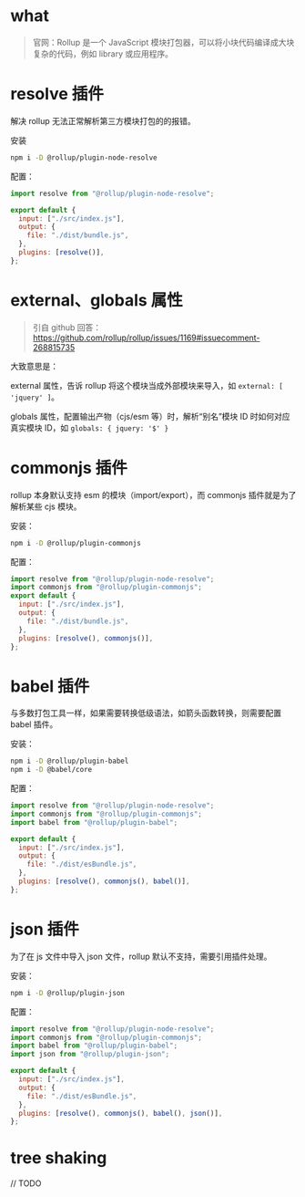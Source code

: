 # what

> 官网：Rollup 是一个 JavaScript 模块打包器，可以将小块代码编译成大块复杂的代码，例如 library 或应用程序。

# resolve 插件

解决 rollup 无法正常解析第三方模块打包的的报错。

安装
```bash
npm i -D @rollup/plugin-node-resolve
```

配置：
```js
import resolve from "@rollup/plugin-node-resolve";

export default {
  input: ["./src/index.js"],
  output: {
    file: "./dist/bundle.js",
  },
  plugins: [resolve()],
};
```

# external、globals 属性

> 引自 github 回答：https://github.com/rollup/rollup/issues/1169#issuecomment-268815735

大致意思是：

external 属性，告诉 rollup 将这个模块当成外部模块来导入，如 `external: [ 'jquery' ]`。

globals 属性，配置输出产物（cjs/esm 等）时，解析“别名”模块 ID 时如何对应真实模块 ID，如 `globals: { jquery: '$' }`

# commonjs 插件

rollup 本身默认支持 esm 的模块（import/export），而 commonjs 插件就是为了解析某些 cjs 模块。

安装：
```bash
npm i -D @rollup/plugin-commonjs
```

配置：
```js
import resolve from "@rollup/plugin-node-resolve";
import commonjs from "@rollup/plugin-commonjs";
export default {
  input: ["./src/index.js"],
  output: {
    file: "./dist/bundle.js",
  },
  plugins: [resolve(), commonjs()],
};
```

# babel 插件

与多数打包工具一样，如果需要转换低级语法，如箭头函数转换，则需要配置 babel 插件。

安装：
```bash
npm i -D @rollup/plugin-babel
npm i -D @babel/core
```

配置：
```js
import resolve from "@rollup/plugin-node-resolve";
import commonjs from "@rollup/plugin-commonjs";
import babel from "@rollup/plugin-babel";

export default {
  input: ["./src/index.js"],
  output: {
    file: "./dist/esBundle.js",
  },
  plugins: [resolve(), commonjs(), babel()],
};
```

# json 插件

为了在 js 文件中导入 json 文件，rollup 默认不支持，需要引用插件处理。

安装：
```bash
npm i -D @rollup/plugin-json
```

配置：
```js
import resolve from "@rollup/plugin-node-resolve";
import commonjs from "@rollup/plugin-commonjs";
import babel from "@rollup/plugin-babel";
import json from "@rollup/plugin-json";

export default {
  input: ["./src/index.js"],
  output: {
    file: "./dist/esBundle.js",
  },
  plugins: [resolve(), commonjs(), babel(), json()],
};
```

# tree shaking

// TODO
